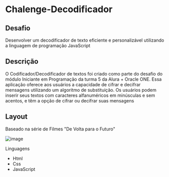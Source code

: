 # Chalenge-Decodificador

<h2>Desafio</h2>
Desenvolver um decodificador de texto eficiente e personalizável utilizando a linguagem de programação JavaScript

<h2>Descrição</h2>
O Codificador/Decodificador de textos foi criado como parte do desafio do módulo Iniciante em Programação da turma 5 da Alura + Oracle ONE. Essa aplicação oferece aos usuários a capacidade de cifrar e decifrar mensagens utilizando um algoritmo de substituição. Os usuários podem inserir seus textos com caracteres alfanuméricos em minúsculas e sem acentos, e têm a opção de cifrar ou decifrar suas mensagens 

<h2>Layout</h2>
Baseado na série de Filmes "De Volta para o Futuro"


![image](https://github.com/Claudio-Marins/Chalenge-Decodificador/assets/128181170/b37a8d0d-e18f-4116-a253-1863815f8f83)

Linguagens
- Html
- Css
- JavaScript
